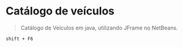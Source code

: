 # Catálogo de veículos
>Catálogo de Veículos em java, utilizando JFrame no NetBeans.

```shift + F6```
